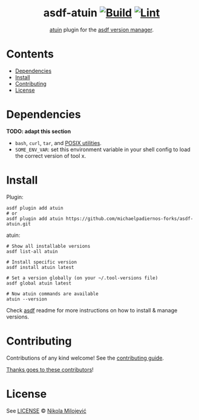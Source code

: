 <div align="center">

# asdf-atuin [![Build](https://github.com/nklmilojevic/asdf-atuin/actions/workflows/build.yml/badge.svg)](https://github.com/nklmilojevic/asdf-atuin/actions/workflows/build.yml) [![Lint](https://github.com/nklmilojevic/asdf-atuin/actions/workflows/lint.yml/badge.svg)](https://github.com/nklmilojevic/asdf-atuin/actions/workflows/lint.yml)

[atuin](asdf-atuin) plugin for the [asdf version manager](https://asdf-vm.com).

</div>

# Contents

- [Dependencies](#dependencies)
- [Install](#install)
- [Contributing](#contributing)
- [License](#license)

# Dependencies

**TODO: adapt this section**

- `bash`, `curl`, `tar`, and [POSIX utilities](https://pubs.opengroup.org/onlinepubs/9699919799/idx/utilities.html).
- `SOME_ENV_VAR`: set this environment variable in your shell config to load the correct version of tool x.

# Install

Plugin:

```shell
asdf plugin add atuin
# or
asdf plugin add atuin https://github.com/michaelpadiernos-forks/asdf-atuin.git
```

atuin:

```shell
# Show all installable versions
asdf list-all atuin

# Install specific version
asdf install atuin latest

# Set a version globally (on your ~/.tool-versions file)
asdf global atuin latest

# Now atuin commands are available
atuin --version
```

Check [asdf](https://github.com/asdf-vm/asdf) readme for more instructions on how to
install & manage versions.

# Contributing

Contributions of any kind welcome! See the [contributing guide](contributing.md).

[Thanks goes to these contributors](https://github.com/nklmilojevic/asdf-atuin/graphs/contributors)!

# License

See [LICENSE](LICENSE) © [Nikola Milojević](https://github.com/nklmilojevic/)
